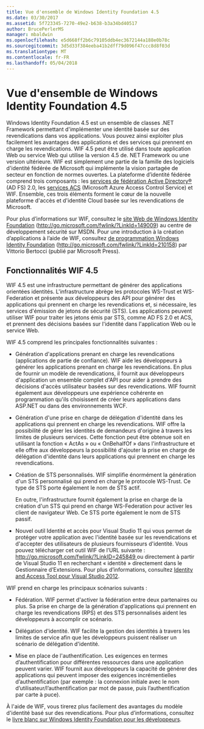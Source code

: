 ```yaml
---
title: Vue d'ensemble de Windows Identity Foundation 4.5
ms.date: 03/30/2017
ms.assetid: 5f723345-7270-49e2-b638-b3a34bd40517
author: BrucePerlerMS
manager: mbaldwin
ms.openlocfilehash: e5d668ff2b6c79105ddb4ec3672144a188e0b78c
ms.sourcegitcommit: 3d5d33f384eeba41b2dff79d096f47ccc8d8f03d
ms.translationtype: MT
ms.contentlocale: fr-FR
ms.lasthandoff: 05/04/2018
---
```

# <a name="windows-identity-foundation-45-overview"></a>Vue d'ensemble de Windows Identity Foundation 4.5
Windows Identity Foundation 4.5 est un ensemble de classes .NET Framework permettant d'implémenter une identité basée sur des revendications dans vos applications. Vous pouvez ainsi exploiter plus facilement les avantages des applications et des services qui prennent en charge les revendications. WIF 4.5 peut être utilisé dans toute application Web ou service Web qui utilise la version 4.5 de. NET Framework ou une version ultérieure. WIF est simplement une partie de la famille des logiciels d'identité fédérée de Microsoft qui implémente la vision partagée de secteur en fonction de normes ouvertes. La plateforme d’identité fédérée comprend trois composants : les [services de fédération Active Directory®](http://go.microsoft.com/fwlink/?LinkID=247516) (AD FS) 2.0, les [services ACS](http://go.microsoft.com/fwlink/?LinkID=247517) (Microsoft Azure Access Control Service) et WIF. Ensemble, ces trois éléments forment le cœur de la nouvelle plateforme d'accès et d'identité Cloud basée sur les revendications de Microsoft.  
  
 Pour plus d’informations sur WIF, consultez le [site Web de Windows Identity Foundation](http://go.microsoft.com/fwlink/?LinkId=149009) (http://go.microsoft.com/fwlink/?LinkId=149009) au centre de développement sécurité sur MSDN. Pour une introduction à la création d’applications à l’aide de WIF, consultez [de programmation Windows Identity Foundation](http://go.microsoft.com/fwlink/?LinkId=210158) (http://go.microsoft.com/fwlink/?LinkId=210158) par Vittorio Bertocci (publié par Microsoft Press).  
  
## <a name="wif-45-features"></a>Fonctionnalités WIF 4.5  
 WIF 4.5 est une infrastructure permettant de générer des applications orientées identités. L'infrastructure abrège les protocoles WS-Trust et WS-Federation et présente aux développeurs des API pour générer des applications qui prennent en charge les revendications et, si nécessaire, les services d'émission de jetons de sécurité (STS). Les applications peuvent utiliser WIF pour traiter les jetons émis par STS, comme AD FS 2.0 et ACS, et prennent des décisions basées sur l'identité dans l'application Web ou le service Web.  
  
 WIF 4.5 comprend les principales fonctionnalités suivantes :  
  
-   Génération d'applications prenant en charge les revendications (applications de partie de confiance). WIF aide les développeurs à générer les applications prenant en charge les revendications. En plus de fournir un modèle de revendications, il fournit aux développeurs d'application un ensemble complet d'API pour aider à prendre des décisions d'accès utilisateur basées sur des revendications.  WIF fournit également aux développeurs une expérience cohérente en programmation qu'ils choisissent de créer leurs applications dans ASP.NET ou dans des environnements WCF.  
  
-   Génération d'une prise en charge de délégation d'identité dans les applications qui prennent en charge les revendications.  WIF offre la possibilité de gérer les identités de demandeurs d'origine à travers les limites de plusieurs services. Cette fonction peut être obtenue soit en utilisant  la fonction « ActAs » ou « OnBehalfOf » dans l'infrastructure et elle offre aux développeurs la possibilité d'ajouter la prise en charge de délégation d'identité dans leurs applications qui prennent en charge les revendications.  
  
-   Création de STS personnalisés.  WIF simplifie énormément la génération d'un STS personnalisé qui prend en charge le protocole WS-Trust. Ce type de STS porte également le nom de STS actif.  
  
     En outre, l'infrastructure fournit également la prise en charge de la création d'un STS qui prend en charge WS-Federation pour activer les client de navigateur Web. Ce STS porte également le nom de STS passif.  
  
-   Nouvel outil Identité et accès pour Visual Studio 11 qui vous permet de protéger votre application avec l'identité basée sur les revendications et d'accepter des utilisateurs de plusieurs fournisseurs d'identité. Vous pouvez télécharger cet outil WIF de l’URL suivante : [ http://go.microsoft.com/fwlink/?LinkID=245849 ](http://go.microsoft.com/fwlink/?LinkID=245849) ou directement à partir de Visual Studio 11 en recherchant « identité » directement dans le Gestionnaire d’Extensions. Pour plus d’informations, consultez [Identity and Access Tool pour Visual Studio 2012](../../../docs/framework/security/identity-and-access-tool-for-vs.md).  
  
 WIF prend en charge les principaux scénarios suivants :  
  
-   Fédération.  WIF permet d'activer la fédération entre deux partenaires ou plus. Sa prise en charge de la génération d'applications qui prennent en charge les revendications (RPS) et des STS personnalisés aident les développeurs à accomplir ce scénario.  
  
-   Délégation d'identité.  WIF facilite la gestion des identités à travers les limites de service afin que les développeurs puissent réaliser un scénario de délégation d'identité.  
  
-   Mise en place de l'authentification. Les exigences en termes d’authentification pour différentes ressources dans une application peuvent varier. WIF fournit aux développeurs la capacité de générer des applications qui peuvent imposer des exigences incrémentielles d’authentification (par exemple : la connexion initiale avec le nom d’utilisateur/l’authentification par mot de passe, puis l’authentification par carte à puce).  
  
 À l'aide de WIF, vous tirerez plus facilement des avantages du modèle d'identité basé sur des revendications. Pour plus d’informations, consultez le [livre blanc sur Windows Identity Foundation pour les développeurs](http://download.microsoft.com/download/7/d/0/7d0b5166-6a8a-418a-addd-95ee9b046994/windowsidentityfoundationwhitepaperfordevelopers-rtw.pdf).
